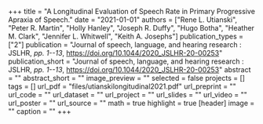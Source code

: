+++
title = "A Longitudinal Evaluation of Speech Rate in Primary Progressive Apraxia of Speech."
date = "2021-01-01"
authors = ["Rene L. Utianski", "Peter R. Martin", "Holly Hanley", "Joseph R. Duffy", "Hugo Botha", "Heather M. Clark", "Jennifer L. Whitwell", "Keith A. Josephs"]
publication_types = ["2"]
publication = "Journal of speech, language, and hearing research : JSLHR, _pp. 1--13_, https://doi.org/10.1044/2020_JSLHR-20-00253"
publication_short = "Journal of speech, language, and hearing research : JSLHR, _pp. 1--13_, https://doi.org/10.1044/2020_JSLHR-20-00253"
abstract = ""
abstract_short = ""
image_preview = ""
selected = false
projects = []
tags = []
url_pdf = "files/utianskilongitudinal2021.pdf"
url_preprint = ""
url_code = ""
url_dataset = ""
url_project = ""
url_slides = ""
url_video = ""
url_poster = ""
url_source = ""
math = true
highlight = true
[header]
image = ""
caption = ""
+++
